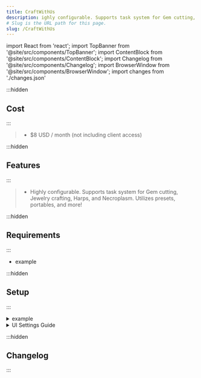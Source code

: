 ```yaml
---
title: CraftWithUs
description: ighly configurable. Supports task system for Gem cutting, Jewelry crafting, Harps, and Necroplasm. Utilizes presets, portables, and more!.
# Slug is the URL path for this page.
slug: /CraftWithUs
---
```


import React from 'react';
import TopBanner from '@site/src/components/TopBanner';
import ContentBlock from '@site/src/components/ContentBlock';
import Changelog from '@site/src/components/Changelog';
import BrowserWindow from '@site/src/components/BrowserWindow';
import changes from './changes.json'

<TopBanner title="CraftWithUs" version="v1.0.6" skill="Crafting">
</TopBanner>

:::hidden

## Cost

:::

<ContentBlock title="Cost">

> - $8 USD / month (not including client access)

</ContentBlock>

:::hidden

## Features

:::

<ContentBlock title="Features">

> - Highly configurable. Supports task system for Gem cutting, Jewelry crafting, Harps, and Necroplasm. Utilizes presets, portables, and more!

</ContentBlock>

:::hidden

## Requirements

:::
<ContentBlock title="Requirements">

- example

</ContentBlock>

:::hidden

## Setup

:::
<ContentBlock title="Setup">

<details>
<summary>example</summary>

- example

</details>

<details>
<summary>UI Settings Guide</summary>

- example

</details>

</ContentBlock>

:::hidden

## Changelog

:::

<Changelog changes={changes}>

</Changelog>
